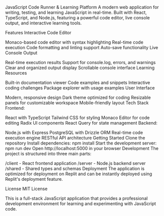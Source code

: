 JavaScript Code Runner & Learning Platform
A modern web application for writing, testing, and learning JavaScript in real-time. Built with React, TypeScript, and Node.js, featuring a powerful code editor, live console output, and interactive learning tools.

Features
Interactive Code Editor

Monaco-based code editor with syntax highlighting
Real-time code execution
Code formatting and linting support
Auto-save functionality
Live Console Output

Real-time execution results
Support for console.log, errors, and warnings
Clear and organized output display
Scrollable console interface
Learning Resources

Built-in documentation viewer
Code examples and snippets
Interactive coding challenges
Package explorer with usage examples
User Interface

Modern, responsive design
Dark theme optimized for coding
Resizable panels for customizable workspace
Mobile-friendly layout
Tech Stack
Frontend:

React with TypeScript
Tailwind CSS for styling
Monaco Editor for code editing
Radix UI components
React Query for state management
Backend:

Node.js with Express
PostgreSQL with Drizzle ORM
Real-time code execution engine
RESTful API architecture
Getting Started
Clone the repository
Install dependencies: npm install
Start the development server: npm run dev
Open http://localhost:5000 in your browser
Development
The project is structured into three main parts:

/client - React frontend application
/server - Node.js backend server
/shared - Shared types and schemas
Deployment
The application is optimized for deployment on Replit and can be instantly deployed using Replit's deployment feature.

License
MIT License

This is a full-stack JavaScript application that provides a professional development environment for learning and experimenting with JavaScript code.

